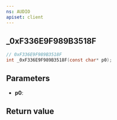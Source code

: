```yaml
---
ns: AUDIO
apiset: client
---
```

## _0xF336E9F989B3518F

```c
// 0xF336E9F989B3518F
int _0xF336E9F989B3518F(const char* p0);
```


## Parameters
* **p0**:

## Return value

